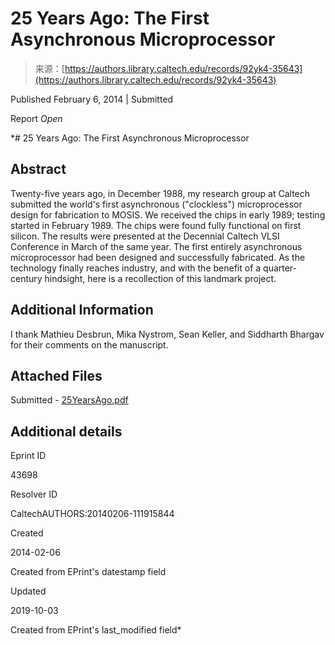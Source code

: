 <!--yml
category: 未分类
date: 2024-05-27 15:04:21
-->

# 25 Years Ago: The First Asynchronous Microprocessor

> 来源：[https://authors.library.caltech.edu/records/92yk4-35643](https://authors.library.caltech.edu/records/92yk4-35643)

Published February 6, 2014 | Submitted

Report *Open*

 *# 25 Years Ago: The First Asynchronous Microprocessor

## Abstract

Twenty-five years ago, in December 1988, my research group at Caltech submitted the world's first asynchronous ("clockless") microprocessor design for fabrication to MOSIS. We received the chips in early 1989; testing started in February 1989\. The chips were found fully functional on first silicon. The results were presented at the Decennial Caltech VLSI Conference in March of the same year. The first entirely asynchronous microprocessor had been designed and successfully fabricated. As the technology finally reaches industry, and with the benefit of a quarter-century hindsight, here is a recollection of this landmark project.

## Additional Information

I thank Mathieu Desbrun, Mika Nystrom, Sean Keller, and Siddharth Bhargav for their comments on the manuscript.

## Attached Files

Submitted - [25YearsAgo.pdf](/records/92yk4-35643/files/25YearsAgo.pdf?download=1)

## Additional details

Eprint ID

43698

Resolver ID

CaltechAUTHORS:20140206-111915844

Created

2014-02-06

Created from EPrint's datestamp field

Updated

2019-10-03

Created from EPrint's last_modified field*